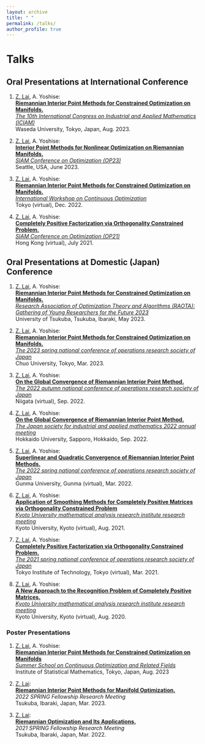 ```yaml
---
layout: archive
title: " "
permalink: /talks/
author_profile: true
---
```


# Talks

Oral Presentations at International Conference
------

1. <ins>Z. Lai</ins>, A. Yoshise:\
    **[Riemannian Interior Point Methods for Constrained Optimization on Manifolds.](https://galvinlai.github.io/files/slides/2023_08_24_ICIAM2023.pdf)**\
    *[The 10th International Congress on Industrial and Applied Mathematics (ICIAM)](https://iciam2023.org/registered_data?id=01064)*\
    Waseda University, Tokyo, Japan, Aug. 2023.

2. <ins>Z. Lai</ins>, A. Yoshise:\
    **[Interior Point Methods for Nonlinear Optimization on Riemannian Manifolds.](https://galvinlai.github.io/files/slides/SeattleSIAMOP.pdf)**\
    *[SIAM Conference on Optimization (OP23)](https://meetings.siam.org/sess/dsp_programsess.cfm?SESSIONCODE=75974)*\
    Seattle, USA, June 2023.

3. <ins>Z. Lai</ins>, A. Yoshise:\
    **[Riemannian Interior Point Methods for Constrained Optimization on Manifolds.](https://galvinlai.github.io/files/slides/2022_12_4_IWCO.pdf)**\
    *[International Workshop on Continuous Optimization](http://www.opt.c.titech.ac.jp/DecemberWorkshop/schedule.html)*\
    Tokyo (virtual), Dec. 2022. 

4. <ins>Z. Lai</ins>, A. Yoshise:\
    **[Completely Positive Factorization via Orthogonality Constrained Problem.](https://galvinlai.github.io/files/slides/2021_07_22_SIAM_OP21.pdf)**\
    *[SIAM Conference on Optimization (OP21)](https://meetings.siam.org/sess/dsp_programsess.cfm?SESSIONCODE=71097)*\
    Hong Kong (virtual), July 2021.

Oral Presentations at Domestic (Japan) Conference
------

1. <ins>Z. Lai</ins>, A. Yoshise:\
    **[Riemannian Interior Point Methods for Constrained Optimization on Manifolds.](https://galvinlai.github.io/files/slides/2023_05_20_RAOTA.pdf)**\
    *[Research Association of Optimization Theory and Algorithms (RAOTA): Gathering of Young Researchers for the Future 2023](https://orsj.org/raota/wp-content/uploads/sites/16/2023/05/tsukuba23program.pdf)*\
    University of Tsukuba, Tsukuba, Ibaraki, May 2023.

2. <ins>Z. Lai</ins>, A. Yoshise:\
    **[Riemannian Interior Point Methods for Constrained Optimization on Manifolds.](https://galvinlai.github.io/files/slides/2023_03_07_OR.pdf)**\
    *[The 2023 spring national conference of operations research society of Japan](https://orsj.org/nc2023s/wp-content/uploads/sites/14/2023/01/detail.pdf)*\
    Chuo University, Tokyo, Mar. 2023.

4. <ins>Z. Lai</ins>, A. Yoshise:\
    **[On the Global Convergence of Riemannian Interior Point Method.](https://galvinlai.github.io/files/slides/2022_09_08_JSIAM2022.pdf)**\
    *[The 2022 autumn national conference of operations research society of Japan](https://orsj.org/nc2022f/wp-content/uploads/sites/13/2022/09/program2022f.pdf)*\
    Niigata (virtual), Sep. 2022.

5. <ins>Z. Lai</ins>, A. Yoshise:\
    **[On the Global Convergence of Riemannian Interior Point Method.](https://galvinlai.github.io/files/slides/2022_09_08_JSIAM2022.pdf)**\
    *[The Japan society for industrial and applied mathematics 2022 annual meeting](https://conference.wdc-jp.com/jsiam/2022/program/program_flash.html)*\
    Hokkaido University, Sapporo, Hokkaido, Sep. 2022.

6. <ins>Z. Lai</ins>, A. Yoshise:\
    **[Superlinear and Quadratic Convergence of Riemannian Interior Point Methods.](https://galvinlai.github.io/files/slides/2022_03_17_OR.pdf)**\
    *[The 2022 spring national conference of operations research society of Japan](https://orsj.org/nc2022s/wp-content/uploads/sites/12/2022/02/2022s-program_all.pdf)*\
    Gunma University, Gunma (virtual), Mar. 2022.  

7. <ins>Z. Lai</ins>, A. Yoshise:\
    **[Application of Smoothing Methods for Completely Positive Matrices via Orthogonality Constrained Problem](https://galvinlai.github.io/files/slides/2021_08_19_RIMS.pdf)**\
    *[Kyoto University mathematical analysis research institute research meeting](https://sites.google.com/view/rimsoptimization2021/%E3%83%9B%E3%83%BC%E3%83%A0)*\
    Kyoto University, Kyoto (virtual), Aug. 2021.  

8. <ins>Z. Lai</ins>, A. Yoshise:\
    **[Completely Positive Factorization via Orthogonality Constrained Problem.](https://galvinlai.github.io/files/slides/20210302_OR21_spring.pdf)**\
    *[The 2021 spring national conference of operations research society of Japan](https://www.orsj.or.jp/nc/2021s/?page_id=20)*\
    Tokyo Institute of Technology, Tokyo (virtual), Mar. 2021.  

9. <ins>Z. Lai</ins>, A. Yoshise:\
    **[A New Approach to the Recognition Problem of Completely Positive Matrices.](https://galvinlai.github.io/files/slides/RIMSmeeting20200824.pdf)**\
    *[Kyoto University mathematical analysis research institute research meeting](https://sites.google.com/view/akiyoshishioura/rimsmeeting2020)*\
    Kyoto University, Kyoto (virtual), Aug. 2020.  

### Poster Presentations
1. <ins>Z. Lai</ins>, A. Yoshise:\
    **[Riemannian Interior Point Methods for Constrained Optimization on Manifolds](https://galvinlai.github.io/files/posters/2023_08_09_summer_scholl_poster.pdf)**\
    *[Summer School on Continuous Optimization and Related Fields](https://www.ism.ac.jp/~mirai/sscoke/2023/)*\
    Institute of Statistical Mathematics, Tokyo, Japan, Aug. 2023

2. <ins>Z. Lai</ins>:\
    **[Riemannian Interior Point Methods for Manifold Optimization.](https://galvinlai.github.io/files/posters/2023_03_22_jst_poster.pdf)**\
    *2022 SPRING Fellowship Research Meeting*\
    Tsukuba, Ibaraki, Japan, Mar. 2023.

3. <ins>Z. Lai</ins>:\
    **[Riemannian Optimization and Its Applications.](https://galvinlai.github.io/files/posters/2022_03_22_jst_poster.pdf)**\
    *2021 SPRING Fellowship Research Meeting*\
    Tsukuba, Ibaraki, Japan, Mar. 2022. 

